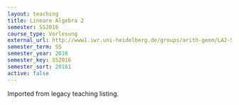 ```yaml
---
layout: teaching
title: Lineare Algebra 2
semester: SS2016
course_type: Vorlesung
external_url: http://www1.iwr.uni-heidelberg.de/groups/arith-geom/LA2-SS2016/LA2_index.html
semester_term: SS
semester_year: 2016
semester_key: SS2016
semester_sort: 20161
active: false
---
```

Imported from legacy teaching listing.
